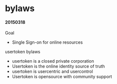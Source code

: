# bylaws
#### 20150318

Goal
- Single Sign-on for online resources

usertoken bylaws

- usertoken is a closed private corporation
- Usertoken is the online identity source of truth 
- usertoken is usercentric and usercontrol
- Usertoken is opensource with community support

